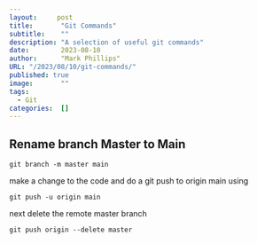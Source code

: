 ```yaml
---
layout:     post 
title:       "Git Commands"
subtitle:    ""
description: "A selection of useful git commands"
date:        2023-08-10
author:      "Mark Phillips"
URL: "/2023/08/10/git-commands/"
published: true
image:       ""
tags:        
  - Git
categories:  []
---
```


## Rename branch Master to Main 
```
git branch -m master main
```
make a change to the code and do a git push to origin main using

``` 
git push -u origin main
```
next delete the remote master branch
```
git push origin --delete master
```
 